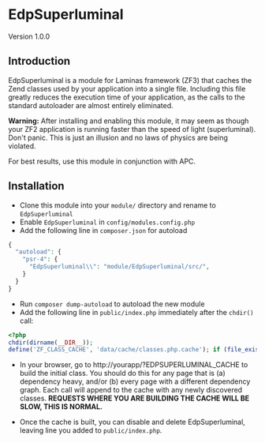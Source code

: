 EdpSuperluminal
===============
Version 1.0.0

Introduction
------------
EdpSuperluminal is a module for Laminas framework (ZF3) that caches the Zend classes used by your
application into a single file. Including this file greatly reduces the
execution time of your application, as the calls to the standard autoloader are
almost entirely eliminated.

**Warning:** After installing and enabling this module, it may seem as though
your ZF2 application is running faster than the speed of light (superluminal).
Don't panic. This is just an illusion and no laws of physics are being violated.

For best results, use this module in conjunction with APC.

Installation
------------

- Clone this module into your `module/` directory and rename to `EdpSuperluminal` 
- Enable `EdpSuperluminal` in `config/modules.config.php`
- Add the following line in `composer.json` for autoload
```php
{
  "autoload": {
    "psr-4": {
      "EdpSuperluminal\\": "module/EdpSuperluminal/src/",
    }
  }
}
```
- Run `composer dump-autoload` to autoload the new module
- Add the following line in `public/index.php` immediately after the `chdir()`
  call:

```php
<?php
chdir(dirname(__DIR__));
define('ZF_CLASS_CACHE', 'data/cache/classes.php.cache'); if (file_exists(ZF_CLASS_CACHE)) require_once ZF_CLASS_CACHE;
```

- In your browser, go to http://yourapp/?EDPSUPERLUMINAL_CACHE to build the initial
  class. You should do this for any page that is (a) dependency heavy, and/or
  (b) every page with a different dependency graph. Each call will append to
  the cache with any newly discovered classes. **REQUESTS WHERE YOU ARE
  BUILDING THE CACHE WILL BE SLOW, THIS IS NORMAL.**

- Once the cache is built, you can disable and delete EdpSuperluminal, leaving
  line you added to `public/index.php`.